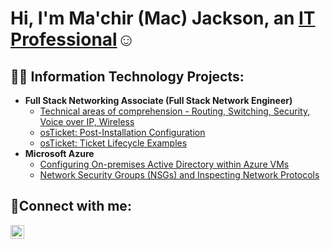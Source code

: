 <h1>Hi, I'm Ma'chir (Mac) Jackson, an <a href="https://linkedin.com/in/machir-jackson">IT Professional</a>☺</h1>

<h2>👨‍💻 Information Technology Projects:</h2>

- <b>Full Stack Networking Associate (Full Stack Network Engineer)</b>
  - [Technical areas of comprehension - Routing, Switching, Security, Voice over IP, Wireless](https://github.com/Mac-Jackson/osticket-prereqs)
  - [osTicket: Post-Installation Configuration](https://github.com/Mac-Jackson/post-install-config)
  - [osTicket: Ticket Lifecycle Examples](https://github.com/Mac-Jackson/ticket-lifecycle)
- <b>Microsoft Azure</b>
  - [Configuring On-premises Active Directory within Azure VMs](https://github.com/Mac-Jackson/configure-ad)
  - [Network Security Groups (NSGs) and Inspecting Network Protocols](https://github.com/Mac-Jackson/azure-network-protocols)

<h2>🤳Connect with me:</h2>


[<img align="left" alt="Josh | LinkedIn" width="22px" src="https://cdn.jsdelivr.net/npm/simple-icons@v3/icons/linkedin.svg" />][linkedin]



[linkedin]: https://linkedin.com/in/machir-jackson
